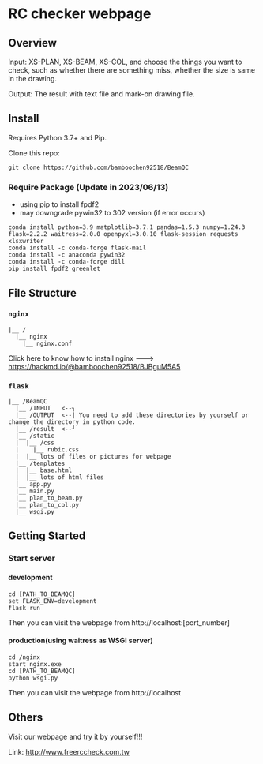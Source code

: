 # RC checker webpage

## Overview

Input: XS-PLAN, XS-BEAM, XS-COL, and choose the things you want to check, such as whether there are something miss, whether the size is same in the drawing. 

Output: The result with text file and mark-on drawing file. 

## Install

Requires Python 3.7+ and Pip. 

Clone this repo: 
```
git clone https://github.com/bamboochen92518/BeamQC
```
### Require Package (Update in 2023/06/13)
- using pip to install fpdf2 
- may downgrade pywin32 to 302 version (if error occurs)
```
conda install python=3.9 matplotlib=3.7.1 pandas=1.5.3 numpy=1.24.3 flask=2.2.2 waitress=2.0.0 openpyxl=3.0.10 flask-session requests xlsxwriter
conda install -c conda-forge flask-mail
conda install -c anaconda pywin32
conda install -c conda-forge dill
pip install fpdf2 greenlet 
```

## File Structure
### `nginx`
```
|__ /
  |__ nginx
    |__ nginx.conf
```

Click here to know how to install nginx ---> https://hackmd.io/@bamboochen92518/BJBguM5A5

### `flask`
```
|__ /BeamQC
  |__ /INPUT   <--┐
  |__ /OUTPUT  <--| You need to add these directories by yourself or change the directory in python code. 
  |__ /result  <--┘
  |__ /static
  |  |__ /css
  |    |__ rubic.css
  |  |__ lots of files or pictures for webpage
  |__ /templates 
  |  |__ base.html
  |  |__ lots of html files
  |__ app.py
  |__ main.py
  |__ plan_to_beam.py
  |__ plan_to_col.py
  |__ wsgi.py
```

## Getting Started

### Start server

#### development
```
cd [PATH_TO_BEAMQC]
set FLASK_ENV=development
flask run
```
Then you can visit the webpage from http://localhost:[port_number]

#### production(using waitress as WSGI server)
```
cd /nginx
start nginx.exe
cd [PATH_TO_BEAMQC]
python wsgi.py
```
Then you can visit the webpage from http://localhost

## Others

Visit our webpage and try it by yourself!!!

Link: http://www.freerccheck.com.tw

